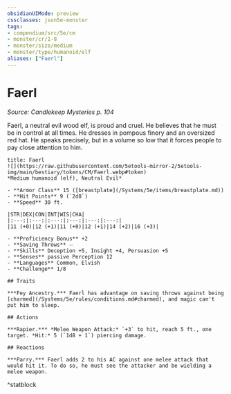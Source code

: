 ```yaml
---
obsidianUIMode: preview
cssclasses: json5e-monster
tags:
- compendium/src/5e/cm
- monster/cr/1-8
- monster/size/medium
- monster/type/humanoid/elf
aliases: ["Faerl"]
---
```

# Faerl
*Source: Candlekeep Mysteries p. 104*  

Faerl, a neutral evil wood elf, is proud and cruel. He believes that he must be in control at all times. He dresses in pompous finery and an oversized red hat. He speaks precisely, but in a volume so low that it forces people to pay close attention to him.

```ad-statblock
title: Faerl
![](https://raw.githubusercontent.com/5etools-mirror-2/5etools-img/main/bestiary/tokens/CM/Faerl.webp#token)
*Medium humanoid (elf), Neutral Evil*

- **Armor Class** 15 ([breastplate](/Systems/5e/items/breastplate.md))
- **Hit Points** 9 (`2d8`)
- **Speed** 30 ft.

|STR|DEX|CON|INT|WIS|CHA|
|:---:|:---:|:---:|:---:|:---:|:---:|
|11 (+0)|12 (+1)|11 (+0)|12 (+1)|14 (+2)|16 (+3)|

- **Proficiency Bonus** +2
- **Saving Throws** ⏤
- **Skills** Deception +5, Insight +4, Persuasion +5
- **Senses** passive Perception 12
- **Languages** Common, Elvish
- **Challenge** 1/8

## Traits

***Fey Ancestry.*** Faerl has advantage on saving throws against being [charmed](/Systems/5e/rules/conditions.md#charmed), and magic can't put him to sleep.

## Actions

***Rapier.*** *Melee Weapon Attack:* `+3` to hit, reach 5 ft., one target. *Hit:* 5 (`1d8 + 1`) piercing damage.

## Reactions

***Parry.*** Faerl adds 2 to his AC against one melee attack that would hit it. To do so, he must see the attacker and be wielding a melee weapon.
```
^statblock